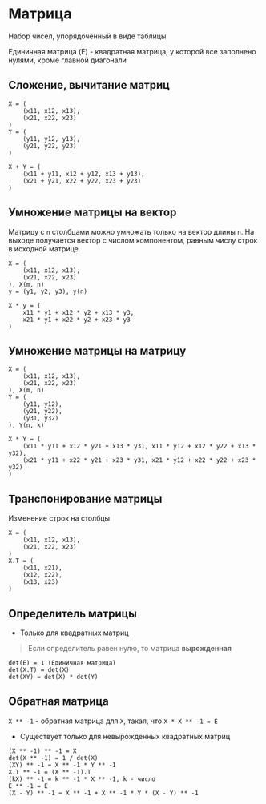 # Матрица
Набор чисел, упорядоченный в виде таблицы 

Единичная матрица (E) - квадратная матрица, 
у которой все заполнено нулями, кроме главной диагонали

## Сложение, вычитание матриц 
```
X = (
    (x11, x12, x13),
    (x21, x22, x23)
)
Y = (
    (y11, y12, y13),
    (y21, y22, y23)
)

X + Y = (
    (x11 + y11, x12 + y12, x13 + y13),
    (x21 + y21, x22 + y22, x23 + y23)
)
```

## Умножение матрицы на вектор
Матрицу с `n` столбцами можно умножать только на вектор длины `n`. 
На выходе получается вектор с числом компонентом, 
равным числу строк в исходной матрице
```
X = (
    (x11, x12, x13),
    (x21, x22, x23)
), X(m, n)
y = (y1, y2, y3), y(n)

X * y = (
    x11 * y1 + x12 * y2 + x13 * y3,
    x21 * y1 + x22 * y2 + x23 * y3 
)
```

## Умножение матрицы на матрицу 
```
X = (
    (x11, x12, x13),
    (x21, x22, x23)
), X(m, n)
Y = (
    (y11, y12),
    (y21, y22),
    (y31, y32)
), Y(n, k)

X * Y = (
    (x11 * y11 + x12 * y21 + x13 * y31, x11 * y12 + x12 * y22 + x13 * y32),
    (x21 * y11 + x22 * y21 + x23 * y31, x21 * y12 + x22 * y22 + x23 * y32)
)
```

## Транспонирование матрицы 

Изменение строк на столбцы
```
X = (
    (x11, x12, x13),
    (x21, x22, x23)
)
X.T = (
    (x11, x21), 
    (x12, x22),
    (x13, x23)
)
```

## Определитель матрицы 
* Только для квадратных матриц

> Если определитель равен нулю, то матрица **вырожденная** 

```
det(E) = 1 (Единичная матрица)
det(X.T) = det(X)
det(XY) = det(X) * det(Y)
```

## Обратная матрица 
`X ** -1` - обратная матрица для `X`, такая, что `X * X ** -1 = E` 
* Существует только для невырожденных квадратных матриц

```
(X ** -1) ** -1 = X
det(X ** -1) = 1 / det(X)
(XY) ** -1 = X ** -1 * Y ** -1
X.T ** -1 = (X ** -1).T
(kX) ** -1 = k ** -1 * X ** -1, k - число
E ** -1 = E 
(X - Y) ** -1 = X ** -1 + X ** -1 * Y * (X - Y) ** -1 
```
